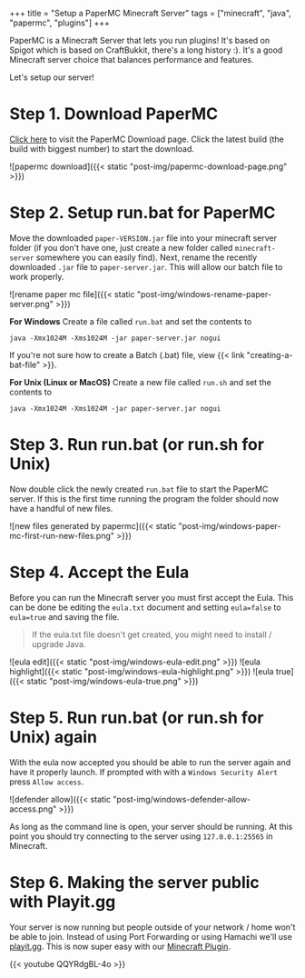 +++
title = "Setup a PaperMC Minecraft Server"
tags = ["minecraft", "java", "papermc", "plugins"]
+++

PaperMC is a Minecraft Server that lets you run plugins! It's based on Spigot which is based on CraftBukkit, there's a long history :). It's a good Minecraft server choice that balances performance and features.

Let's setup our server!

# Step 1. Download PaperMC
[Click here](https://papermc.io/downloads) to visit the PaperMC Download page. Click the latest build (the build with biggest number) to start the download.

![papermc download]({{< static "post-img/papermc-download-page.png" >}})

# Step 2. Setup run.bat for PaperMC
Move the downloaded `paper-VERSION.jar` file into your minecraft server folder (if you don't have one, just create a new folder called `minecraft-server` somewhere you can easily find). Next, rename the recently downloaded `.jar` file to `paper-server.jar`. This will allow our batch file to work properly.

![rename paper mc file]({{< static "post-img/windows-rename-paper-server.png" >}})

**For Windows** Create a file called `run.bat` and set the contents to

```
java -Xmx1024M -Xms1024M -jar paper-server.jar nogui
```

If you're not sure how to create a Batch (.bat) file, view {{< link "creating-a-bat-file" >}}.

**For Unix (Linux or MacOS)** Create a new file called `run.sh` and set the contents to 

```
java -Xmx1024M -Xms1024M -jar paper-server.jar nogui
```

# Step 3. Run run.bat (or run.sh for Unix)

Now double click the newly created `run.bat` file to start the PaperMC server. If this is the first time running the program the folder should now have a handful of new files.

![new files generated by papermc]({{< static "post-img/windows-paper-mc-first-run-new-files.png" >}})

# Step 4. Accept the Eula

Before you can run the Minecraft server you must first accept the Eula. This can be done be editing the `eula.txt` document and setting `eula=false` to `eula=true` and saving the file.

> If the eula.txt file doesn't get created, you might need to install / upgrade Java.

![eula edit]({{< static "post-img/windows-eula-edit.png" >}})
![eula highlight]({{< static "post-img/windows-eula-highlight.png" >}})
![eula true]({{< static "post-img/windows-eula-true.png" >}})

# Step 5. Run run.bat (or run.sh for Unix) again

With the eula now accepted you should be able to run the server again and have it properly launch. If prompted with with a `Windows Security Alert` press `Allow access`.

![defender allow]({{< static "post-img/windows-defender-allow-access.png" >}})

As long as the command line is open, your server should be running. At this point you should try connecting to the server using `127.0.0.1:25565` in Minecraft.

# Step 6. Making the server public with Playit.gg

Your server is now running but people outside of your network / home won't be able to join. Instead of using Port Forwarding or using Hamachi we'll use [playit.gg](https://playit.gg). This is now super easy with our [Minecraft Plugin](https://www.spigotmc.org/resources/playit-gg.105566/).

{{< youtube QQYRdgBL-4o  >}}
